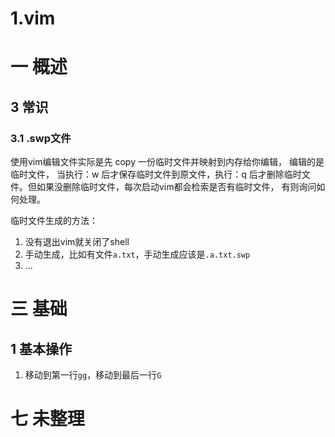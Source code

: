 # 1.vim
# 一 概述

## 3 常识
### 3.1 .swp文件
使用vim编辑文件实际是先 copy 一份临时文件并映射到内存给你编辑， 编辑的是临时文件， 当执行：w 后才保存临时文件到原文件，执行：q 后才删除临时文件。但如果没删除临时文件，每次启动vim都会检索是否有临时文件， 有则询问如何处理。

临时文件生成的方法：
1. 没有退出vim就关闭了shell
2. 手动生成，比如有文件`a.txt`，手动生成应该是`.a.txt.swp`
3. ...

# 三 基础
## 1 基本操作
1. 移动到第一行`gg`，移动到最后一行`G`

# 七 未整理

